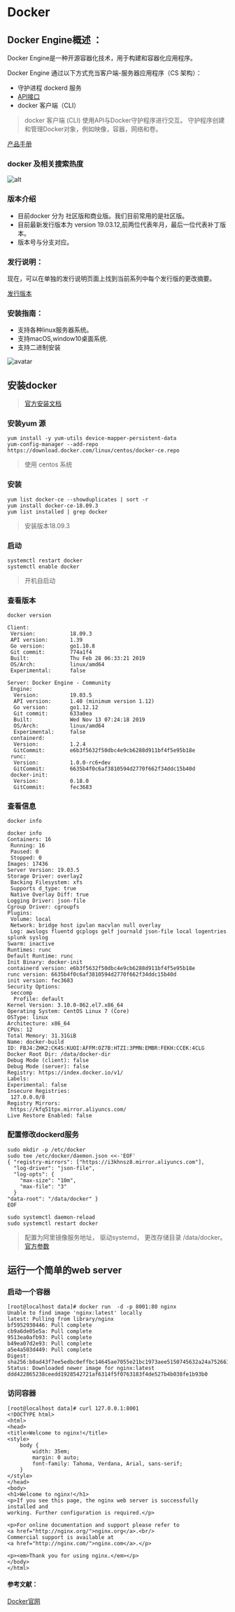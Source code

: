 # Docker

## Docker Engine概述 ：

Docker Engine是一种开源容器化技术，用于构建和容器化应用程序。

Docker Engine 通过以下方式充当客户端-服务器应用程序（CS 架构）：

* 守护进程 dockerd 服务
* [API接口](https://docs.docker.com/engine/api/) 
* docker 客户端（CLI）

>docker 客户端 (CLI) 使用API与Docker守护程序进行交互。
>守护程序创建和管理Docker对象，例如映像，容器，网络和卷。

[产品手册](https://docs.docker.com/engine/)

### docker 及相关搜索热度
![alt ](../static/docker-trend.png)

### 版本介绍
* 目前docker 分为 社区版和商业版。我们目前常用的是社区版。
* 目前最新发行版本为 version 19.03.12,前两位代表年月，最后一位代表补丁版本。
* 版本号与分支对应。

### 发行说明：
现在，可以在单独的发行说明页面上找到当前系列中每个发行版的更改摘要。

[发行版本](https://docs.docker.com/engine/release-notes/)

### 安装指南：
* 支持各种linux服务器系统。
* 支持macOS,window10桌面系统.
* 支持二进制安装 

![avatar](../static/docker-in-pic.png)


## 安装docker
>[官方安装文档](https://docs.docker.com/engine/install/)
### 安装yum 源
    yum install -y yum-utils device-mapper-persistent-data
    yum-config-manager --add-repo https://download.docker.com/linux/centos/docker-ce.repo
>使用 centos 系统

### 安装
    yum list docker-ce --showduplicates | sort -r
    yum install docker-ce-18.09.3
    yum list installed | grep docker
>安装版本18.09.3

### 启动
    systemctl restart docker
    systemctl enable docker
>开机自启动
### 查看版本
    docker version

```
Client:
 Version:           18.09.3
 API version:       1.39
 Go version:        go1.10.8
 Git commit:        774a1f4
 Built:             Thu Feb 28 06:33:21 2019
 OS/Arch:           linux/amd64
 Experimental:      false

Server: Docker Engine - Community
 Engine:
  Version:          19.03.5
  API version:      1.40 (minimum version 1.12)
  Go version:       go1.12.12
  Git commit:       633a0ea
  Built:            Wed Nov 13 07:24:18 2019
  OS/Arch:          linux/amd64
  Experimental:     false
 containerd:
  Version:          1.2.4
  GitCommit:        e6b3f5632f50dbc4e9cb6288d911bf4f5e95b18e
 runc:
  Version:          1.0.0-rc6+dev
  GitCommit:        6635b4f0c6af3810594d2770f662f34ddc15b40d
 docker-init:
  Version:          0.18.0
  GitCommit:        fec3683
```
### 查看信息
    docker info
```
docker info
Containers: 16
 Running: 16
 Paused: 0
 Stopped: 0
Images: 17436
Server Version: 19.03.5
Storage Driver: overlay2
 Backing Filesystem: xfs
 Supports d_type: true
 Native Overlay Diff: true
Logging Driver: json-file
Cgroup Driver: cgroupfs
Plugins:
 Volume: local
 Network: bridge host ipvlan macvlan null overlay
 Log: awslogs fluentd gcplogs gelf journald json-file local logentries splunk syslog
Swarm: inactive
Runtimes: runc
Default Runtime: runc
Init Binary: docker-init
containerd version: e6b3f5632f50dbc4e9cb6288d911bf4f5e95b18e
runc version: 6635b4f0c6af3810594d2770f662f34ddc15b40d
init version: fec3683
Security Options:
 seccomp
  Profile: default
Kernel Version: 3.10.0-862.el7.x86_64
Operating System: CentOS Linux 7 (Core)
OSType: linux
Architecture: x86_64
CPUs: 12
Total Memory: 31.31GiB
Name: docker-build
ID: FBJ4:ZHK2:CK4S:KUOI:AFFM:OZ7B:HTZI:3PMN:EMBR:FEKH:CCEK:4CLG
Docker Root Dir: /data/docker-dir
Debug Mode (client): false
Debug Mode (server): false
Registry: https://index.docker.io/v1/
Labels:
Experimental: false
Insecure Registries:
 127.0.0.0/8
Registry Mirrors:
 https://kfq51tpx.mirror.aliyuncs.com/
Live Restore Enabled: false
```

###   配置修改dockerd服务

```
sudo mkdir -p /etc/docker
sudo tee /etc/docker/daemon.json <<-'EOF'
{ "registry-mirrors": ["https://i3khnsz8.mirror.aliyuncs.com"],
  "log-driver": "json-file",
  "log-opts": {
    "max-size": "10m",
    "max-file": "3" 
  }
"data-root": "/data/docker" }
EOF

sudo systemctl daemon-reload 
sudo systemctl restart docker
```
>配置为阿里镜像服务地址，
>驱动systemd，
>更改存储目录 /data/docker。
[官方参数](https://docs.docker.com/engine/reference/commandline/dockerd/#daemon-socket-option)

## 运行一个简单的web server
### 启动一个容器
```
[root@localhost data]# docker run  -d -p 8001:80 nginx
Unable to find image 'nginx:latest' locally
latest: Pulling from library/nginx
bf5952930446: Pull complete
cb9a6de05e5a: Pull complete
9513ea0afb93: Pull complete
b49ea07d2e93: Pull complete
a5e4a503d449: Pull complete
Digest: sha256:b0ad43f7ee5edbc0effbc14645ae7055e21bc1973aee5150745632a24a752661
Status: Downloaded newer image for nginx:latest
ddd422865238ceedd1928542721af6314f5f0763183f4de527b4b038fe1b93b0
```
### 访问容器
```
[root@localhost data]# curl 127.0.0.1:8001
<!DOCTYPE html>
<html>
<head>
<title>Welcome to nginx!</title>
<style>
    body {
        width: 35em;
        margin: 0 auto;
        font-family: Tahoma, Verdana, Arial, sans-serif;
    }
</style>
</head>
<body>
<h1>Welcome to nginx!</h1>
<p>If you see this page, the nginx web server is successfully installed and
working. Further configuration is required.</p>

<p>For online documentation and support please refer to
<a href="http://nginx.org/">nginx.org</a>.<br/>
Commercial support is available at
<a href="http://nginx.com/">nginx.com</a>.</p>

<p><em>Thank you for using nginx.</em></p>
</body>
</html>

```

#### 参考文献：
[Docker官网](https://docs.docker.com/) 








